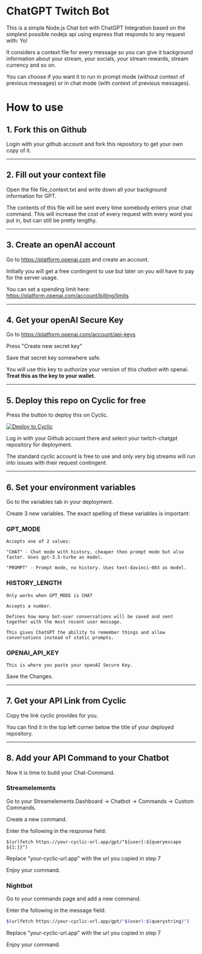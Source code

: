 # ChatGPT Twitch Bot

This is a simple Node.js Chat bot with ChatGPT Integration based on the simplest possible nodejs api using express that responds to any request with: Yo!

It considers a context file for every message so you can give it background information about your stream, your socials, your stream rewards, stream currency and so on. 

You can choose if you want it to run in prompt mode (without context of previous messages) or in chat mode (with context of previous messages).

# How to use

## 1. Fork this on Github
Login with your github account and fork this repository to get your own copy of it. 

---

## 2. Fill out your context file
Open the file file_context.txt and write down all your background information for GPT. 

The contents of this file will be sent every time somebody enters your chat command. This will increase the cost of every request with every word you put in, but can still be pretty lengthy. 

---

## 3. Create an openAI account
Go to https://platform.openai.com and create an account. 

Initially you will get a free contingent to use but later on you will have to pay for the server usage. 

You can set a spending limit here: https://platform.openai.com/account/billing/limits

---

## 4. Get your openAI Secure Key
Go to https://platform.openai.com/account/api-keys

Press "Create new secret key"

Save that secret key somewhere safe. 

You will use this key to authorize your version of this chatbot with openai. 
<strong>Treat this as the key to your wallet.</strong>

---

## 5. Deploy this repo on Cyclic for free
Press the button to deploy this on Cyclic.

[![Deploy to Cyclic](https://deploy.cyclic.app/button.svg)](https://deploy.cyclic.app/)

Log in with your Github account there and select your twitch-chatgpt repository for deployment. 

The standard cyclic account is free to use and only very big streams will run into issues with their request contingent.

---

## 6. Set your environment variables
Go to the variables tab in your deployment. 

Create 3 new variables. The exact spelling of these variables is important:

### GPT_MODE
 ```
Accepts one of 2 values:

"CHAT" - Chat mode with history, cheaper then prompt mode but also faster. Uses gpt-3.5-turbo as model.

"PROMPT" - Prompt mode, no history. Uses text-davinci-003 as model.
```

### HISTORY_LENGTH 
```
Only works when GPT_MODE is CHAT

Accepts a number. 

Defines how many bot-user conversations will be saved and sent together with the most recent user message. 

This gives ChatGPT the ability to remember things and allow conversations instead of static prompts. 
```

### OPENAI_API_KEY
```
This is where you paste your openAI Secure Key. 
```
Save the Changes.

---

## 7. Get your API Link from Cyclic
Copy the link cyclic provides for you. 

You can find it in the top left corner below the title of your deployed repository.

---

## 8. Add your API Command to your Chatbot
Now it is time to build your Chat-Command. 


### Streamelements
Go to your Streamelements Dashboard -> Chatbot -> Commands -> Custom Commands.

Create a new command.

Enter the following in the response field:
```
$(urlfetch https://your-cyclic-url.app/gpt/"${user}:${queryescape ${1:}}")
```
Replace "your-cyclic-url.app" with the url you copied in step 7

Enjoy your command. 


### Nightbot
Go to your commands page and add a new command.

Enter the following in the message field:
```bash
$(urlfetch https://your-cyclic-url.app/gpt/"$(user):$(querystring)")
```
Replace "your-cyclic-url.app" with the url you copied in step 7

Enjoy your command. 
